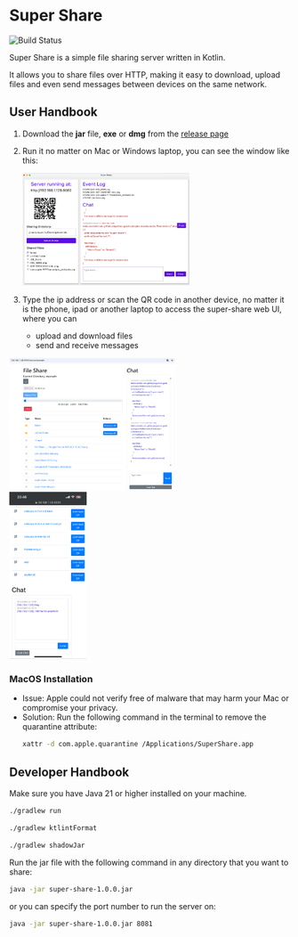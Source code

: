 # Super Share

![Build Status](https://github.com/gonBorn/super-share-tool/actions/workflows/official-package-release.yml/badge.svg)

Super Share is a simple file sharing server written in Kotlin.

It allows you to share files over HTTP, making it easy to download, upload files and even send messages between devices
on the same network.

## User Handbook

1. Download the **jar** file, **exe** or **dmg** from
   the [release page](https://github.com/gonBorn/super-share-tool/releases)

2. Run it no matter on Mac or Windows laptop, you can see the window like this:

   <img src="./assets/showcase-2.png" alt="super-share" width="300"/>

3. Type the ip address or scan the QR code in another device, no matter it is the phone, ipad or another laptop to
   access the super-share web UI, where you can
    - upload and download files
    - send and receive messages

  <img src="./assets/showcase-1.png" alt="super-share" width="300"/>
   <br>
  <img src="./assets/showcase-3.png" alt="super-share" height="300"/>

### MacOS Installation

- Issue: Apple could not verify free of malware that may harm your Mac or compromise your privacy.
- Solution: Run the following command in the terminal to remove the quarantine attribute:
   ```bash
   xattr -d com.apple.quarantine /Applications/SuperShare.app
   ```

## Developer Handbook

Make sure you have Java 21 or higher installed on your machine.

```bash
./gradlew run
```

```bash
./gradlew ktlintFormat
```

```bash
./gradlew shadowJar
```

Run the jar file with the following command in any directory that you want to share:

 ```bash
 java -jar super-share-1.0.0.jar
 ```

or you can specify the port number to run the server on:

 ```bash
 java -jar super-share-1.0.0.jar 8081
 ```
